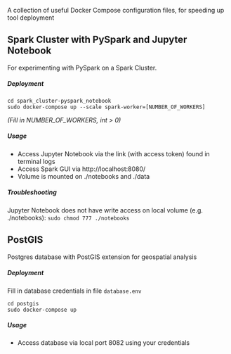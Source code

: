 A collection of useful Docker Compose configuration files, for speeding up tool deployment

## Spark Cluster with PySpark and Jupyter Notebook
For experimenting with PySpark on a Spark Cluster.
##### Deployment
```
cd spark_cluster-pyspark_notebook
sudo docker-compose up --scale spark-worker=[NUMBER_OF_WORKERS]
```
 _(Fill in NUMBER_OF_WORKERS, int > 0)_

##### Usage
- Access Jupyter Notebook via the link (with access token) found in terminal logs
- Access Spark GUI via http://localhost:8080/
- Volume is mounted on ./notebooks and ./data

##### Troubleshooting
Jupyter Notebook does not have write access on local volume (e.g. ./notebooks): ```sudo chmod 777 ./notebooks```

## PostGIS
Postgres database with PostGIS extension for geospatial analysis 

##### Deployment
Fill in database credentials in file ```database.env```
```
cd postgis
sudo docker-compose up
```
##### Usage
- Access database via local port 8082 using your credentials
